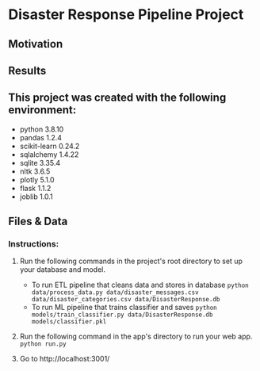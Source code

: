 # Disaster Response Pipeline Project

## Motivation

## Results

## This project was created with the following environment:
- python 3.8.10
- pandas 1.2.4
- scikit-learn 0.24.2
- sqlalchemy 1.4.22
- sqlite 3.35.4
- nltk 3.6.5
- plotly 5.1.0
- flask 1.1.2
- joblib 1.0.1


## Files & Data
    

### Instructions:
1. Run the following commands in the project's root directory to set up your database and model.

    - To run ETL pipeline that cleans data and stores in database
        `python data/process_data.py data/disaster_messages.csv data/disaster_categories.csv data/DisasterResponse.db`
    - To run ML pipeline that trains classifier and saves
        `python models/train_classifier.py data/DisasterResponse.db models/classifier.pkl`

2. Run the following command in the app's directory to run your web app.
    `python run.py`

3. Go to http://localhost:3001/
